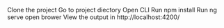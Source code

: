 Clone the project
Go to project diectory
Open CLI
Run npm install
Run ng serve
open brower 
View the output in http://localhost:4200/
